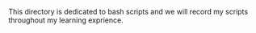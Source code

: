 This directory is dedicated to bash scripts and we will record my scripts throughout my learning exprience.
